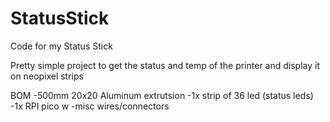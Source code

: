 # StatusStick
Code for my Status Stick

Pretty simple project to get the status and temp of the printer and display it on neopixel strips

BOM
  -500mm  20x20 Aluminum extrutsion
  -1x strip of 36 led (status leds)
  -1x RPI pico w 
  -misc wires/connectors
